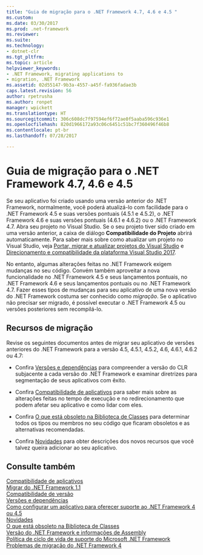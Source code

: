 ```yaml
---
title: "Guia de migração para o .NET Framework 4.7, 4.6 e 4.5 "
ms.custom: 
ms.date: 03/30/2017
ms.prod: .net-framework
ms.reviewer: 
ms.suite: 
ms.technology:
- dotnet-clr
ms.tgt_pltfrm: 
ms.topic: article
helpviewer_keywords:
- .NET Framework, migrating applications to
- migration, .NET Framework
ms.assetid: 02d55147-9b3a-4557-a45f-fa936fadae3b
caps.latest.revision: 56
author: rpetrusha
ms.author: ronpet
manager: wpickett
ms.translationtype: HT
ms.sourcegitcommit: 306c608dc7f97594ef6f72ae0f5aaba596c936e1
ms.openlocfilehash: 820d1966172a93c06c6451c51bc7f360496f46b8
ms.contentlocale: pt-br
ms.lasthandoff: 07/28/2017

---
```

# <a name="migration-guide-to-the-net-framework-47-46-and-45"></a>Guia de migração para o .NET Framework 4.7, 4.6 e 4.5 
Se seu aplicativo foi criado usando uma versão anterior do .NET Framework, normalmente, você poderá atualizá-lo com facilidade para o .NET Framework 4.5 e suas versões pontuais (4.5.1 e 4.5.2), o .NET Framework 4.6 e suas versões pontuais (4.6.1 e 4.6.2) ou o .NET Framework 4.7. Abra seu projeto no Visual Studio. Se o seu projeto tiver sido criado em uma versão anterior, a caixa de diálogo **Compatibilidade do Projeto** abrirá automaticamente. Para saber mais sobre como atualizar um projeto no Visual Studio, veja [Portar, migrar e atualizar projetos do Visual Studio](/visualstudio/porting/port-migrate-and-upgrade-visual-studio-projects) e [Direcionamento e compatibilidade da plataforma Visual Studio 2017](https://www.visualstudio.com/en-us/productinfo/vs2017-compatibility-vs).  
  
 No entanto, algumas alterações feitas no .NET Framework exigem mudanças no seu código. Convém também aproveitar a nova funcionalidade no .NET Framework 4.5 e seus lançamentos pontuais, no .NET Framework 4.6 e seus lançamentos pontuais ou no .NET Framework 4.7. Fazer esses tipos de mudanças para seu aplicativo de uma nova versão do .NET Framework costuma ser conhecido como *migração*. Se o aplicativo não precisar ser migrado, é possível executar o .NET Framework 4.5 ou versões posteriores sem recompilá-lo.  
  
## <a name="migration-resources"></a>Recursos de migração  
 Revise os seguintes documentos antes de migrar seu aplicativo de versões anteriores do .NET Framework para a versão 4.5, 4.5.1, 4.5.2, 4.6, 4.6.1, 4.6.2 ou 4.7:  
  
-   Confira [Versões e dependências](../../../docs/framework/migration-guide/versions-and-dependencies.md) para compreender a versão do CLR subjacente a cada versão do .NET Framework e examinar diretrizes para segmentação de seus aplicativos com êxito.  
  
-   Confira [Compatibilidade de aplicativos](../../../docs/framework/migration-guide/application-compatibility.md) para saber mais sobre as alterações feitas no tempo de execução e no redirecionamento que podem afetar seu aplicativo e como lidar com eles.  
  
-   Confira [O que está obsoleto na Biblioteca de Classes](../../../docs/framework/whats-new/whats-obsolete.md) para determinar todos os tipos ou membros no seu código que ficaram obsoletos e as alternativas recomendadas.  
  
-   Confira [Novidades](../../../docs/framework/whats-new/index.md) para obter descrições dos novos recursos que você talvez queira adicionar ao seu aplicativo.  
  
## <a name="see-also"></a>Consulte também  
 [Compatibilidade de aplicativos](../../../docs/framework/migration-guide/application-compatibility.md)   
 [Migrar do .NET Framework 1.1](../../../docs/framework/migration-guide/migrating-from-the-net-framework-1-1.md)   
 [Compatibilidade de versão](../../../docs/framework/migration-guide/version-compatibility.md)   
 [Versões e dependências](../../../docs/framework/migration-guide/versions-and-dependencies.md)   
 [Como configurar um aplicativo para oferecer suporte ao .NET Framework 4 ou 4.5](../../../docs/framework/migration-guide/how-to-configure-an-app-to-support-net-framework-4-or-4-5.md)   
 [Novidades](../../../docs/framework/whats-new/index.md)   
 [O que está obsoleto na Biblioteca de Classes](../../../docs/framework/whats-new/whats-obsolete.md)   
 [Versão do .NET Framework e informações de Assembly](http://go.microsoft.com/fwlink/?LinkId=201701)   
 [Política de ciclo de vida de suporte do Microsoft .NET Framework](http://go.microsoft.com/fwlink/?LinkId=196607) [Problemas de migração do .NET Framework 4](net-framework-4-migration-issues.md)

